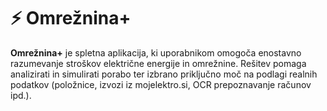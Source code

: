 # ⚡ Omrežnina+

**Omrežnina+** je spletna aplikacija, ki uporabnikom omogoča enostavno razumevanje stroškov električne energije in omrežnine. Rešitev pomaga analizirati in simulirati porabo ter izbrano priključno moč na podlagi realnih podatkov (položnice, izvozi iz mojelektro.si, OCR prepoznavanje računov ipd.).

